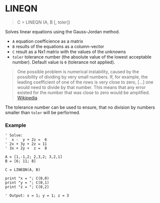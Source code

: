# LINEQN

> C = LINEQN (A, B [, toler])

Solves linear equations using the Gauss-Jordan method.

- `A` equation coefficience as a matrix
- `B` results of the equations as a column-vector
- `C` result as a Nx1 matrix with the values of the unknowns
- `toler` tolerance number (the absolute value of the lowest acceptable number). Default value is `0` (tolerance not applied).

>One possible problem is numerical instability, caused by the possibility
>of dividing by very small numbers. If, for example, the leading coefficient of one of the rows is very
>close to zero, [...] one would need to divide by that number. This means that any error existed for
>the number that was close to zero would be amplified. [Wikipedia](https://en.m.wikipedia.org/wiki/Gaussian_elimination)

The tolerance number can be used to ensure, that no division by numbers smaller than `toler` will be performed. 

### Example

```
' Solve:
'  x -  y + 2z =  6
' 2x + 3y + 2z = 11
' 3x + 2y +  z =  8

A = [1,-1,2; 2,3,2; 3,2,1]
B = [6; 11; 8]

C = LINEQN(A, B)

print "x = "; C(0,0)
print "y = "; C(0,1)
print "z = "; C(0,2)

' Output: x = 1; y = 1; z = 3
```

